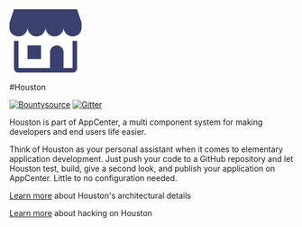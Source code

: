 <img src="branding/apphub-purple-transparent-256.png" alt="AppCenter" width="128">

#Houston

[![Bountysource](https://www.bountysource.com/badge/tracker?tracker_id=27692469)](https://www.bountysource.com/trackers/27692469-elementary-houston)
[![Gitter](https://badges.gitter.im/elementary/houston.svg)](https://gitter.im/elementary/houston?utm_source=badge&utm_medium=badge&utm_campaign=pr-badge)

Houston is part of AppCenter, a multi component system for making developers and
end users life easier.

Think of Houston as your personal assistant when it comes to elementary
application development. Just push your code to a GitHub repository and let
Houston test, build, give a second look, and publish your application on
AppCenter. Little to no configuration needed.

[Learn more](https://github.com/elementary/houston/wiki/Architecture-Overview)
about Houston's architectural details

[Learn more](https://github.com/elementary/houston/wiki/Hacking-on-Houston)
about hacking on Houston
